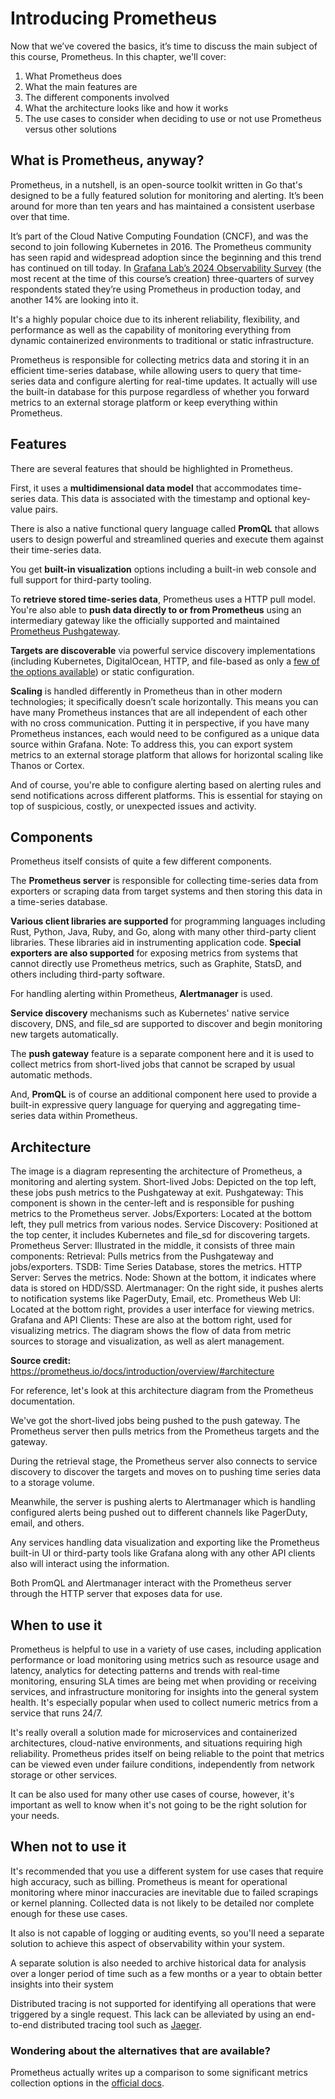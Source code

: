 # Introducing Prometheus
Now that we’ve covered the basics, it’s time to discuss the main subject of this course, Prometheus. In this chapter, we'll cover: 

1. What Prometheus does
2. What the main features are
3. The different components involved
4. What the architecture looks like and how it works
5. The use cases to consider when deciding to use or not use Prometheus versus other solutions

## What is Prometheus, anyway?
Prometheus, in a nutshell, is an open-source toolkit written in Go that's designed to be a fully featured solution for monitoring and alerting. It’s been around for more than ten years and has maintained a consistent userbase over that time.

It’s part of the Cloud Native Computing Foundation (CNCF), and was the second to join following Kubernetes in 2016. The Prometheus community has seen rapid and widespread adoption since the beginning and this trend has continued on till today. In [Grafana Lab’s 2024 Observability Survey](https://grafana.com/observability-survey/) (the most recent at the time of this course’s creation) three-quarters of survey respondents stated they’re using Prometheus in production today, and another 14% are looking into it. 

It's a highly popular choice due to its inherent reliability, flexibility, and performance as well as the capability of monitoring everything from dynamic containerized environments to traditional or static infrastructure.

Prometheus is responsible for collecting metrics data and storing it in an efficient time-series database, while allowing users to query that time-series data and configure alerting for real-time updates. It actually will use the built-in database for this purpose regardless of whether you forward metrics to an external storage platform or keep everything within Prometheus.

## Features
There are several features that should be highlighted in Prometheus.

First, it uses a **multidimensional data model** that accommodates time-series data. This data is associated with the timestamp and optional key-value pairs. 

There is also a native functional query language called **PromQL** that allows users to design powerful and streamlined queries and execute them against their time-series data.

You get **built-in visualization** options including a built-in web console and full support for third-party tooling.

To **retrieve stored time-series data**, Prometheus uses a HTTP pull model. You're also able to **push data directly to or from Prometheus** using an intermediary gateway like the officially supported and maintained [Prometheus Pushgateway](https://github.com/prometheus/pushgateway).

**Targets are discoverable** via powerful service discovery implementations (including Kubernetes, DigitalOcean, HTTP, and file-based as only a [few of the options available](https://github.com/prometheus/prometheus/tree/main/discovery)) or static configuration.

**Scaling** is handled differently in Prometheus than in other modern technologies; it specifically doesn’t scale horizontally. This means you can have many Prometheus instances that are all independent of each other with no cross communication. Putting it in perspective, if you have many Prometheus instances, each would need to be configured as a unique data source within Grafana. Note: To address this, you can export system metrics to an external storage platform that allows for horizontal scaling like Thanos or Cortex.

And of course, you're able to configure alerting based on alerting rules and send notifications across different platforms. This is essential for staying on top of suspicious, costly, or unexpected issues and activity.

## Components
Prometheus itself consists of quite a few different components.

The **Prometheus server** is responsible for collecting time-series data from exporters or scraping data from target systems and then storing this data in a time-series database.

**Various client libraries are supported** for programming languages including Rust, Python, Java, Ruby, and Go, along with many other third-party client libraries. These libraries aid in instrumenting application code. **Special exporters are also supported** for exposing metrics from systems that cannot directly use Prometheus metrics, such as Graphite, StatsD, and others including third-party software. 

For handling alerting within Prometheus, **Alertmanager** is used.

**Service discovery** mechanisms such as Kubernetes' native service discovery, DNS, and file_sd are supported to discover and begin monitoring new targets automatically.

The **push gateway** feature is a separate component here and it is used to collect metrics from short-lived jobs that cannot be scraped by usual automatic methods. 

And, **PromQL** is of course an additional component here used to provide a built-in expressive query language for querying and aggregating time-series data within Prometheus.

## Architecture
The image is a diagram representing the architecture of Prometheus, a monitoring and alerting system.  Short-lived Jobs: Depicted on the top left, these jobs push metrics to the Pushgateway at exit. Pushgateway: This component is shown in the center-left and is responsible for pushing metrics to the Prometheus server. Jobs/Exporters: Located at the bottom left, they pull metrics from various nodes. Service Discovery: Positioned at the top center, it includes Kubernetes and file_sd for discovering targets. Prometheus Server: Illustrated in the middle, it consists of three main components: Retrieval: Pulls metrics from the Pushgateway and jobs/exporters. TSDB: Time Series Database, stores the metrics. HTTP Server: Serves the metrics. Node: Shown at the bottom, it indicates where data is stored on HDD/SSD. Alertmanager: On the right side, it pushes alerts to notification systems like PagerDuty, Email, etc. Prometheus Web UI: Located at the bottom right, provides a user interface for viewing metrics. Grafana and API Clients: These are also at the bottom right, used for visualizing metrics. The diagram shows the flow of data from metric sources to storage and visualization, as well as alert management.

 

 

**Source credit:** https://prometheus.io/docs/introduction/overview/#architecture

For reference, let's look at this architecture diagram from the Prometheus documentation. 

We've got the short-lived jobs being pushed to the push gateway. The Prometheus server then pulls metrics from the Prometheus targets and the gateway. 

During the retrieval stage, the Prometheus server also connects to service discovery to discover the targets and moves on to pushing time series data to a storage volume. 

Meanwhile, the server is pushing alerts to Alertmanager which is handling configured alerts being pushed out to different channels like PagerDuty, email, and others. 

Any services handling data visualization and exporting like the Prometheus built-in UI or third-party tools like Grafana along with any other API clients also will interact using the information. 

Both PromQL and Alertmanager interact with the Prometheus server through the HTTP server that exposes data for use.

## When to use it
Prometheus is helpful to use in a variety of use cases, including application performance or load monitoring using metrics such as resource usage and latency, analytics for detecting patterns and trends with real-time monitoring, ensuring SLA times are being met when providing or receiving services, and infrastructure monitoring for insights into the general system health. It's especially popular when used to collect numeric metrics from a service that runs 24/7. 

It's really overall a solution made for microservices and containerized architectures, cloud-native environments, and situations requiring high reliability. Prometheus prides itself on being reliable to the point that metrics can be viewed even under failure conditions, independently from network storage or other services. 

It can be also used for many other use cases of course, however, it's important as well to know when it's not going to be the right solution for your needs. 

## When not to use it
It's recommended that you use a different system for use cases that require high accuracy, such as billing. Prometheus is meant for operational monitoring where minor inaccuracies are inevitable due to failed scrapings or kernel planning. Collected data is not likely to be detailed nor complete enough for these use cases.

It also is not capable of logging or auditing events, so you'll need a separate solution to achieve this aspect of observability within your system.

A separate solution is also needed to archive historical data for analysis over a longer period of time such as a few months or a year to obtain better insights into their system

Distributed tracing is not supported for identifying all operations that were triggered by a single request. This lack can be alleviated by using an end-to-end distributed tracing tool such as [Jaeger](https://www.jaegertracing.io/).

### Wondering about the alternatives that are available? 
Prometheus actually writes up a comparison to some significant metrics collection options in the [official docs](https://prometheus.io/docs/introduction/comparison/).
